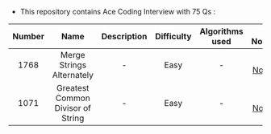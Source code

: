 * This repository contains Ace Coding Interview with 75 Qs :

| Number        | Name                             | Description        |  Difficulty        |  Algorithms used        |  Online Notebook | 
|:-----------:|:--------------------------------:|:------------------:|:------------------:|:-----------------------:|-----------------:|
|  1768         |      Merge Strings Alternately           |  -        |  Easy                       | -          |[My Notebook](https://colab.research.google.com/github/BISH0808/Leetcode_problems/blob/main/Leetcode75/Problem_1768_Merge_Strings_Alternately.ipynb) | 
|  1071         |      Greatest Common Divisor of String          |  -        |  Easy                       | -          |[My Notebook](https://colab.research.google.com/github/BISH0808/Leetcode_problems/blob/main/Leetcode75/Problem_1071%C2%A0Greatest_Common_Divisor_of_Strings.ipynb) |
